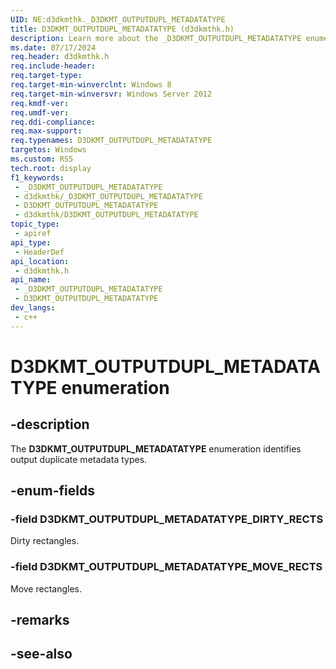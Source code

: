 ```yaml
---
UID: NE:d3dkmthk._D3DKMT_OUTPUTDUPL_METADATATYPE
title: D3DKMT_OUTPUTDUPL_METADATATYPE (d3dkmthk.h)
description: Learn more about the _D3DKMT_OUTPUTDUPL_METADATATYPE enumeration.
ms.date: 07/17/2024
req.header: d3dkmthk.h
req.include-header: 
req.target-type: 
req.target-min-winverclnt: Windows 8
req.target-min-winversvr: Windows Server 2012
req.kmdf-ver: 
req.umdf-ver: 
req.ddi-compliance: 
req.max-support: 
req.typenames: D3DKMT_OUTPUTDUPL_METADATATYPE
targetos: Windows
ms.custom: RS5
tech.root: display
f1_keywords:
 - _D3DKMT_OUTPUTDUPL_METADATATYPE
 - d3dkmthk/_D3DKMT_OUTPUTDUPL_METADATATYPE
 - D3DKMT_OUTPUTDUPL_METADATATYPE
 - d3dkmthk/D3DKMT_OUTPUTDUPL_METADATATYPE
topic_type:
 - apiref
api_type:
 - HeaderDef
api_location:
 - d3dkmthk.h
api_name:
 - _D3DKMT_OUTPUTDUPL_METADATATYPE
 - D3DKMT_OUTPUTDUPL_METADATATYPE
dev_langs:
 - c++
---
```


# D3DKMT_OUTPUTDUPL_METADATATYPE enumeration

## -description

The **D3DKMT_OUTPUTDUPL_METADATATYPE** enumeration identifies output duplicate metadata types.

## -enum-fields

### -field D3DKMT_OUTPUTDUPL_METADATATYPE_DIRTY_RECTS

Dirty rectangles.

### -field D3DKMT_OUTPUTDUPL_METADATATYPE_MOVE_RECTS

Move rectangles.

## -remarks

## -see-also
